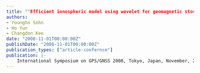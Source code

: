 ```yaml
---
title: ""Efficient ionospheric model using wavelet for geomagnetic storm""
authors:
- Youngho Sohn
- Ho Yun
- Changdon Kee
date: "2008-11-01T00:00:00Z"
publishDate: "2008-11-01T00:00:00Z"
publication_types: ["article-confernce"]
publication: |-
    International Symposium on GPS/GNSS 2008, Tokyo, Japan, November, 2008
---
```

